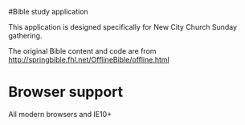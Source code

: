 #Bible study application

This application is designed specifically for New City Church Sunday gathering.

The original Bible content and code are from http://springbible.fhl.net/OfflineBible/offline.html

# Browser support
All modern browsers and IE10+

